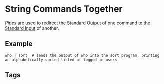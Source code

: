 # String Commands Together

*Pipes* are used to redirect the [Standard Output](../202305212216) of one command to the [Standard Input](../202305212202) of another.  

## Example
```
who | sort  # sends the output of who into the sort program, printing an alphabetically sorted listed of logged-in users.  
```

## Tags
